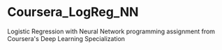 # Coursera_LogReg_NN
Logistic Regression with Neural Network programming assignment from Coursera's Deep Learning Specialization
